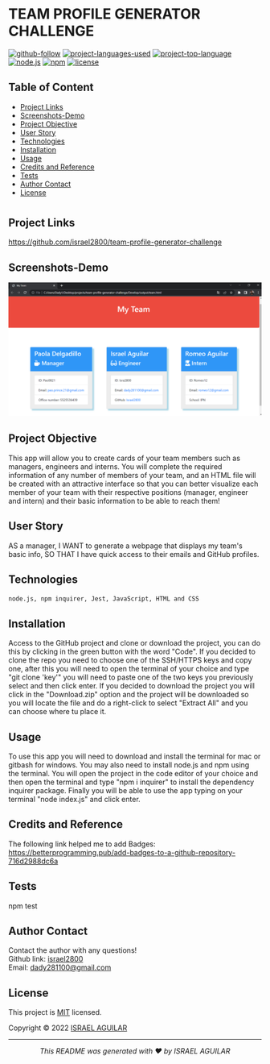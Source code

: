  
  # TEAM PROFILE GENERATOR CHALLENGE

  [![github-follow](https://img.shields.io/github/followers/israel2800?label=Follow&logoColor=blue&style=social)](https://github.com/israel2800)
  [![project-languages-used](https://img.shields.io/github/languages/count/israel2800/team-profile-generator-challenge?color=important)](https://github.com/israel2800/team-profile-generator-challenge)
  [![project-top-language](https://img.shields.io/github/languages/top/israel2800/team-profile-generator-challenge?color=orange)](https://github.com/israel2800/team-profile-generator-challenge)
  [![node.js](https://img.shields.io/node/v/c?color=orange)](https://nodejs.org/en/)
  [![npm](https://img.shields.io/npm/v/npm?color=orange&logo=npm)](https://www.npmjs.com/package/inquirer)
  [![license](https://img.shields.io/badge/License-MIT-brightgreen.svg)](https://choosealicense.com/licenses/mit/)

  ## Table of Content
  * [ Project Links ](#Project-Links)
  * [ Screenshots-Demo ](#Screenshots)
  * [ Project Objective ](#Project-Objective)
  * [ User Story ](#User-Story)
  * [ Technologies ](#Technologies)
  * [ Installation ](#Installation)
  * [ Usage ](#Usage)
  * [ Credits and Reference ](#Credits-and-Reference)
  * [ Tests ](#Tests)
  * [ Author Contact ](#Author-Contact)
  * [ License ](#License)
  #

  ##  Project Links
  https://github.com/israel2800/team-profile-generator-challenge<br>
  

  ## Screenshots-Demo
  ![Screenshot of the HTML file generated.](Assets/images/screenshot-1.png)
  
  ## Project Objective
  This app will allow you to create cards of your team members such as managers, engineers and interns. You will complete the required information of any number of members of your team, and an HTML file will be created with an attractive interface so that you can better visualize each member of your team with their respective positions (manager, engineer and intern) and their basic information to be able to reach them!
  
  ## User Story
  AS a manager, I WANT to generate a webpage that displays my team's basic info, SO THAT I have quick access to their emails and GitHub profiles.

  ## Technologies 
  ```
  node.js, npm inquirer, Jest, JavaScript, HTML and CSS
  ```
  
  ## Installation
  Access to the GitHub project and clone or download the project, you can do this by clicking in the green button with the word "Code". If you decided to clone the repo you need to choose one of the SSH/HTTPS keys and copy one, after this you will need to open the terminal of your choice and type "git clone 'key'" you will need to paste one of the two keys you previously select and then click enter. If you decided to download the project you will click in the "Download.zip" option and the project will be downloaded so you will locate the file and do a right-click to select "Extract All" and you can choose where tu place it.

  ## Usage 
  To use this app you will need to download and install the terminal for mac or gitbash for windows. You may also need to install node.js and npm using the terminal. You will open the project in the code editor of your choice and then open the terminal and type "npm i inquirer" to install the dependency inquirer package. Finally you will be able to use the app typing on your terminal "node index.js" and click enter.
  
  ## Credits and Reference
  The following link helped me to add Badges: https://betterprogramming.pub/add-badges-to-a-github-repository-716d2988dc6a

  ## Tests
  npm test

  ## Author Contact
  Contact the author with any questions!<br>
  Github link: [israel2800](https://github.com/israel2800)<br>
  Email: dady281100@gmail.com

  ## License
  This project is [MIT](https://choosealicense.com/licenses/mit/) licensed.<br />

  Copyright © 2022 [ISRAEL AGUILAR](https://github.com/israel2800)
  
  <hr>
  <p align='center'><i>
  This README was generated with ❤️ by ISRAEL AGUILAR
  </i></p>
  